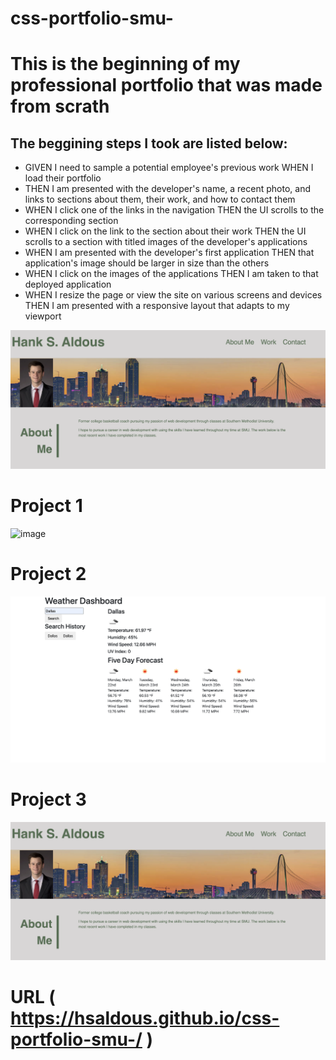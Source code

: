# css-portfolio-smu-

# This is the beginning of my professional portfolio that was made from scrath

## The beggining steps I took are listed below:

  * GIVEN I need to sample a potential employee's previous work
    WHEN I load their portfolio
   * THEN I am presented with the developer's name, a recent photo, and links to sections  about them, their work, and how to contact them
  * WHEN I click one of the links in the navigation
   THEN the UI scrolls to the corresponding section
  * WHEN I click on the link to the section about their work
   THEN the UI scrolls to a section with titled images of the developer's applications
  * WHEN I am presented with the developer's first application
   THEN that application's image should be larger in size than the others
  * WHEN I click on the images of the applications
   THEN I am taken to that deployed application
  * WHEN I resize the page or view the site on various screens and devices
   THEN I am presented with a responsive layout that adapts to my viewport

![image](https://github.com/hsaldous/css-portfolio-smu-/blob/main/assets/images/portfolio%20screenshot.png?raw=true)

# Project 1
![image](https://github.com/hsaldous/css-portfolio-smu-/blob/main/assets/images/weatherFlix.png?raw=true)

# Project 2
![image](https://github.com/hsaldous/css-portfolio-smu-/blob/main/assets/images/Screen%20Shot%202021-03-21%20at%209.41.38%20PM.png?raw=true)

# Project 3
![image](https://github.com/hsaldous/css-portfolio-smu-/blob/main/assets/images/portfolio%20screenshot.png?raw=true)


 # URL ( https://hsaldous.github.io/css-portfolio-smu-/ )
